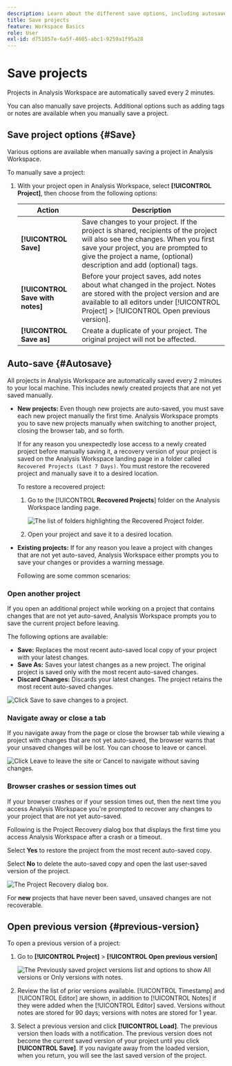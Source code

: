 ```yaml
---
description: Learn about the different save options, including autosave, save as, save as template, and open previous versions.
title: Save projects
feature: Workspace Basics
role: User
exl-id: d751057e-6a5f-4605-abc1-9259a1f95a28
---
```

# Save projects

Projects in Analysis Workspace are automatically saved every 2 minutes. 

You can also manually save projects. Additional options such as adding tags or notes are available when you manually save a project.

## Save project options {#Save}

Various options are available when manually saving a project in Analysis Workspace.

To manually save a project:

1. With your project open in Analysis Workspace, select **[!UICONTROL Project]**, then choose from the following options:

   | Action | Description | 
   |---|---| 
   | **[!UICONTROL Save]** | Save changes to your project. If the project is shared, recipients of the project will also see the changes. When you first save your project, you are prompted to give the project a name, (optional) description and add (optional) tags. | 
   | **[!UICONTROL Save with notes]** | Before your project saves, add notes about what changed in the project. Notes are stored with the project version and are available to all editors under [!UICONTROL Project] > [!UICONTROL Open previous version]. | 
   | **[!UICONTROL Save as]** | Create a duplicate of your project. The original project will not be affected. | 

## Auto-save {#Autosave}

All projects in Analysis Workspace are automatically saved every 2 minutes to your local machine. This includes newly created projects that are not yet saved manually. 

* **New projects:** Even though new projects are auto-saved, you must save each new project manually the first time. Analysis Workspace prompts you to save new projects manually when switching to another project, closing the browser tab, and so forth. 

  If for any reason you unexpectedly lose access to a newly created project before manually saving it, a recovery version of your project is saved on the Analysis Workspace landing page in a folder called `Recovered Projects (Last 7 Days)`. You must restore the recovered project and manually save it to a desired location.

  To restore a recovered project:

  1. Go to the [!UICONTROL **Recovered Projects**] folder on the Analysis Workspace landing page.
  
     ![The list of folders highlighting the Recovered Project folder.](assets/recovered-folder.png)

  1. Open your project and save it to a desired location.


* **Existing projects:** If for any reason you leave a project with changes that are not yet auto-saved, Analysis Workspace either prompts you to save your changes or provides a warning message. 

  Following are some common scenarios: 

### Open another project

If you open an additional project while working on a project that contains changes that are not yet auto-saved, Analysis Workspace prompts you to save the current project before leaving.

The following options are available:

* **Save:** Replaces the most recent auto-saved local copy of your project with your latest changes.
* **Save As:** Saves your latest changes as a new project. The original project is saved only with the most recent auto-saved changes.
* **Discard Changes:** Discards your latest changes. The project retains the most recent auto-saved changes.

![Click Save to save changes to a project.](assets/existing-save.png)

### Navigate away or close a tab

If you navigate away from the page or close the browser tab while viewing a project with changes that are not yet auto-saved, the browser warns that your unsaved changes will be lost. You can choose to leave or cancel. 

![Click Leave to leave the site or Cancel to navigate without saving changes. ](assets/browser-image.png)

### Browser crashes or session times out

If your browser crashes or if your session times out, then the next time you access Analysis Workspace you're prompted to recover any changes to your project that are not yet auto-saved.

Following is the Project Recovery dialog box that displays the first time you access Analysis Workspace after a crash or a timeout.

Select **Yes** to restore the project from the most recent auto-saved copy.

Select **No** to delete the auto-saved copy and open the last user-saved version of the project.

![The Project Recovery dialog box.](assets/project-recovery.png)

For **new** projects that have never been saved, unsaved changes are not recoverable.

## Open previous version {#previous-version}

To open a previous version of a project:

1. Go to **[!UICONTROL Project]** > **[!UICONTROL Open previous version]**

   ![The Previously saved project versions list and options to show All versions or Only versions with notes.](assets/previous-versions.png)

1. Review the list of prior versions available.
   [!UICONTROL Timestamp] and [!UICONTROL Editor] are shown, in addition to [!UICONTROL Notes] if they were added when the [!UICONTROL Editor] saved. Versions without notes are stored for 90 days; versions with notes are stored for 1 year.
1. Select a previous version and click **[!UICONTROL Load]**.
   The previous version then loads with a notification. The previous version does not become the current saved version of your project until you click **[!UICONTROL Save]**. If you navigate away from the loaded version, when you return, you will see the last saved version of the project.
